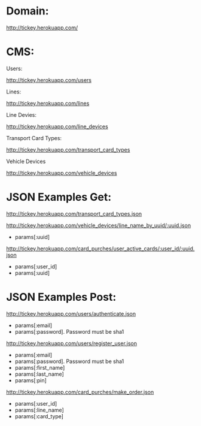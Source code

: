 Domain: 
==========

http://tickey.herokuapp.com/

CMS:
==========

Users:

http://tickey.herokuapp.com/users

Lines:

http://tickey.herokuapp.com/lines

Line Devies:

http://tickey.herokuapp.com/line_devices

Transport Card Types:

http://tickey.herokuapp.com/transport_card_types

Vehicle Devices

http://tickey.herokuapp.com/vehicle_devices


JSON Examples Get: 
==========

http://tickey.herokuapp.com/transport_card_types.json

http://tickey.herokuapp.com/vehicle_devices/line_name_by_uuid/:uuid.json
- params[:uuid]

http://tickey.herokuapp.com/card_purches/user_active_cards/:user_id/:uuid.json
- params[:user_id]
- params[:uuid]

JSON Examples Post: 
==========

http://tickey.herokuapp.com/users/authenticate.json
- params[:email]
- params[:password]. Password must be sha1

http://tickey.herokuapp.com/users/register_user.json
- params[:email]
- params[:password]. Password must be sha1
- params[:first_name]
- params[:last_name]
- params[:pin]

http://tickey.herokuapp.com/card_purches/make_order.json

- params[:user_id]
- params[:line_name]
- params[:card_type]


